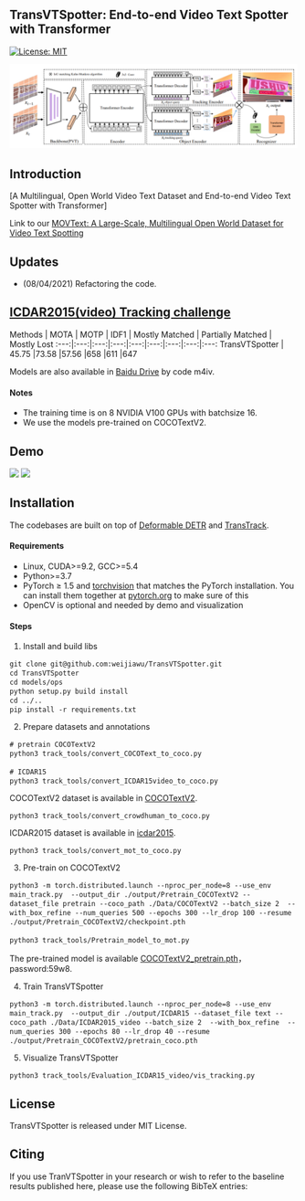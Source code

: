 ## TransVTSpotter: End-to-end Video Text Spotter with Transformer

[![License: MIT](https://img.shields.io/badge/License-MIT-yellow.svg)](https://opensource.org/licenses/MIT)

![](transvtspotter.png)



## Introduction
[A Multilingual, Open World Video Text Dataset and End-to-end Video Text Spotter with Transformer]

Link to our [MOVText: A Large-Scale, Multilingual Open World Dataset for Video Text Spotting](https://github.com/weijiawu/MOVText-Benchmark)


## Updates
- (08/04/2021) Refactoring the code.  

## [ICDAR2015(video) Tracking challenge](https://rrc.cvc.uab.es/?ch=3&com=evaluation&task=1)

Methods | MOTA | MOTP | IDF1 | Mostly Matched |	Partially Matched |	Mostly Lost
:---:|:---:|:---:|:---:|:---:|:---:|:---:|:---:|:---:
TransVTSpotter | 45.75	|73.58	|57.56	|658	|611	|647

Models are also available in [Baidu Drive](https://pan.baidu.com/s/1dcHuHUZ9y2s7LEmvtVHZZw) by code m4iv.

#### Notes
- The training time is on 8 NVIDIA V100 GPUs with batchsize 16.
- We use the models pre-trained on COCOTextV2.


## Demo
<img src="assets/MOT17-11.gif" width="400"/>  <img src="assets/MOT17-04.gif" width="400"/>


## Installation
The codebases are built on top of [Deformable DETR](https://github.com/fundamentalvision/Deformable-DETR) and [TransTrack](https://github.com/PeizeSun/TransTrack).

#### Requirements
- Linux, CUDA>=9.2, GCC>=5.4
- Python>=3.7
- PyTorch ≥ 1.5 and [torchvision](https://github.com/pytorch/vision/) that matches the PyTorch installation.
  You can install them together at [pytorch.org](https://pytorch.org) to make sure of this
- OpenCV is optional and needed by demo and visualization


#### Steps
1. Install and build libs
```
git clone git@github.com:weijiawu/TransVTSpotter.git
cd TransVTSpotter
cd models/ops
python setup.py build install
cd ../..
pip install -r requirements.txt
```

2. Prepare datasets and annotations
```
# pretrain COCOTextV2
python3 track_tools/convert_COCOText_to_coco.py

# ICDAR15
python3 track_tools/convert_ICDAR15video_to_coco.py
```
COCOTextV2 dataset is available in [COCOTextV2](https://bgshih.github.io/cocotext/). 
```
python3 track_tools/convert_crowdhuman_to_coco.py
```
ICDAR2015 dataset is available in [icdar2015](https://rrc.cvc.uab.es/?ch=3&com=downloads).
```
python3 track_tools/convert_mot_to_coco.py
```

3. Pre-train on COCOTextV2
```
python3 -m torch.distributed.launch --nproc_per_node=8 --use_env main_track.py  --output_dir ./output/Pretrain_COCOTextV2 --dataset_file pretrain --coco_path ./Data/COCOTextV2 --batch_size 2  --with_box_refine --num_queries 500 --epochs 300 --lr_drop 100 --resume ./output/Pretrain_COCOTextV2/checkpoint.pth

python3 track_tools/Pretrain_model_to_mot.py
```
The pre-trained model is available [COCOTextV2_pretrain.pth](https://pan.baidu.com/s/1E_srg-Qm8yMgmh6AVlw0Tg)， password:59w8.

4. Train TransVTSpotter
```
python3 -m torch.distributed.launch --nproc_per_node=8 --use_env main_track.py  --output_dir ./output/ICDAR15 --dataset_file text --coco_path ./Data/ICDAR2015_video --batch_size 2  --with_box_refine  --num_queries 300 --epochs 80 --lr_drop 40 --resume ./output/Pretrain_COCOTextV2/pretrain_coco.pth
```


5. Visualize TransVTSpotter
```
python3 track_tools/Evaluation_ICDAR15_video/vis_tracking.py
```

## License

TransVTSpotter is released under MIT License.


## Citing

If you use TranVTSpotter in your research or wish to refer to the baseline results published here, please use the following BibTeX entries:



